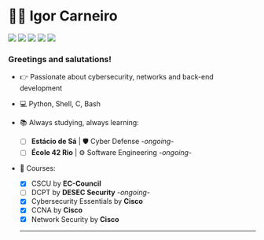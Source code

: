# 👨‍💻 Igor Carneiro 

<p><a href="https://github.com/igorkcarneiro"><img src="https://img.shields.io/badge/-GitHub-black?style=flat-square&logo=github"></a>
<a href="https://www.linkedin.com/in/igor-carneiro/"><img src="https://img.shields.io/badge/-LinkedIn-blue?style=flat-square&logo=linkedin"></a> 
<a href="mailto:igorcarneiros@pm.me"><img src="https://img.shields.io/badge/-Protonmail-purple?style=flat-square&logo=protonmail"></a> 
<a href="https://api.whatsapp.com/send?phone=21974836928"><img src="https://img.shields.io/badge/-Whatsapp-4CA143?style=flat-square&labelColor=4CA143&logo=whatsapp&logoColor=white"></a>
<a href="https://www.kriari.net"><img src="https://img.shields.io/badge/-my website: kriari.net-088734?style=flat-square"></a></p>

### Greetings and salutations! 

- 👉 Passionate about cybersecurity, networks and back-end development

- 💻 Python, Shell, C, Bash

- 📚 Always studying, always learning:
  - [ ] <b>Estácio de Sá</b> | 🛡 Cyber Defense *-ongoing-*
  - [ ] <b>École 42 Rio</b> | ⚙ Software Engineering *-ongoing-*

- 📑 Courses:
  - [x] CSCU by <b>EC-Council</b>
  - [ ] DCPT by <b>DESEC Security</b> *-ongoing-*
  - [x] Cybersecurity Essentials by <b>Cisco</b>
  - [x] CCNA by <b>Cisco</b>
  - [x] Network Security by <b>Cisco</b>
  <hr>
